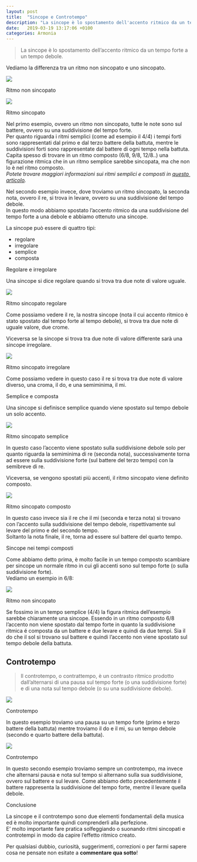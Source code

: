 ```yaml
---
layout: post
title:  "Sincope e Controtempo"
description: "La sincope è lo spostamento dell'accento ritmico da un tempo forte a un tempo debole. La sincope può essere di 4 tipi: semplice, composta, regolare o irregolare."
date:   2019-03-19 13:17:06 +0100
categories: Armonia
---
```

> La sincope è lo spostamento dell’accento ritmico da un tempo forte a un tempo debole.

Vediamo la differenza tra un ritmo non sincopato e uno sincopato.

![](/files/no_sincope.png)

Ritmo non sincopato

![](/files/ritmo_sincopato.png)

Ritmo sincopato

Nel primo esempio, ovvero un ritmo non sincopato, tutte le note sono sul battere, ovvero su una suddivisione del tempo forte.  
Per quanto riguarda i ritmi semplici (come ad esempio il 4/4) i tempi forti sono rappresentati dal primo e dal terzo battere della battuta, mentre le suddivisioni forti sono rappresentate dal battere di ogni tempo nella battuta.  
Capita spesso di trovare in un ritmo composto (6/8, 9/8, 12/8..) una figurazione ritmica che in un ritmo semplice sarebbe sincopata, ma che non lo è nel ritmo composto.  
_Potete trovare maggiori informazioni sui ritmi semplici e composti in [questo articolo](https://iskyd.it/tempi-semplici-composti-misti/)._

Nel secondo esempio invece, dove troviamo un ritmo sincopato, la seconda nota, ovvero il re, si trova in levare, ovvero su una suddivisione del tempo debole.  
In questo modo abbiamo spostato l’accento ritmico da una suddivisione del tempo forte a una debole e abbiamo ottenuto una sincope.

La sincope può essere di quattro tipi:

*   regolare
*   irregolare
*   semplice
*   composta

Regolare e irregolare

Una sincope si dice regolare quando si trova tra due note di valore uguale.

![](/files/ritmo_sincopato_regolare.png)

Ritmo sincopato regolare

Come possiamo vedere il re, la nostra sincope (nota il cui accento ritmico è stato spostato dal tempo forte al tempo debole), si trova tra due note di uguale valore, due crome.

Viceversa se la sincope si trova tra due note di valore differente sarà una sincope irregolare.

![](/files/sincope_irregolare.png)

Ritmo sincopato irregolare

Come possiamo vedere in questo caso il re si trova tra due note di valore diverso, una croma, il do, e una semiminima, il mi.

Semplice e composta

Una sincope si definisce semplice quando viene spostato sul tempo debole un solo accento.

![](/files/ritmo_sincopato_semplice.png)

Ritmo sincopato semplice

In questo caso l’accento viene spostato sulla suddivisione debole solo per quanto riguarda la semiminima di re (seconda nota), successivamente torna ad essere sulla suddivisione forte (sul battere del terzo tempo) con la semibreve di re.

Viceversa, se vengono spostati più accenti, il ritmo sincopato viene definito composto.

![](/files/ritmo_sincopato_composto.png)

Ritmo sincopato composto

In questo caso invece sia il re che il mi (seconda e terza nota) si trovano con l’accento sulla suddivisione del tempo debole, rispettivamente sul levare del primo e del secondo tempo.  
Soltanto la nota finale, il re, torna ad essere sul battere del quarto tempo.

Sincope nei tempi composti

Come abbiamo detto prima, è molto facile in un tempo composto scambiare per sincope un normale ritmo in cui gli accenti sono sul tempo forte (o sulla suddivisione forte).  
Vediamo un esempio in 6/8:

![](/files/ritmo_non_sincopato_tempo_composto.png)

Ritmo non sincopato

Se fossimo in un tempo semplice (4/4) la figura ritmica dell’esempio sarebbe chiaramente una sincope. Essendo in un ritmo composto 6/8 l’accento non viene spostato dal tempo forte in quanto la suddivisione ritmica é composta da un battere e due levare e quindi da due tempi. Sia il do che il sol si trovano sul battere e quindi l’accento non viene spostato sul tempo debole della battuta.

## Controtempo

> Il controtempo, o contrattempo, è un contrasto ritmico prodotto dall’alternarsi di una pausa sul tempo forte (o una suddivisione forte) e di una nota sul tempo debole (o su una suddivisione debole).

![](/files/controtempo_tempo.png)

Controtempo

In questo esempio troviamo una pausa su un tempo forte (primo e terzo battere della battuta) mentre troviamo il do e il mi, su un tempo debole (secondo e quarto battere della battuta).

![](/files/controtempo_suddivisione.png)

Controtempo

In questo secondo esempio troviamo sempre un controtempo, ma invece che alternarsi pausa e nota sul tempo si alternano sulla sua suddivisione, ovvero sul battere e sul levare. Come abbiamo detto precedentemente il battere rappresenta la suddivisione del tempo forte, mentre il levare quella debole.

Conclusione

La sincope e il controtempo sono due elementi fondamentali della musica ed è molto importante quindi comprenderli alla perfezione.  
E’ molto importante fare pratica solfeggiando o suonando ritmi sincopati e controtempi in modo da capire l’effetto ritmico creato.

Per qualsiasi dubbio, curiosità, suggerimenti, correzioni o per farmi sapere cosa ne pensate non esitate a **commentare qua sotto**!
